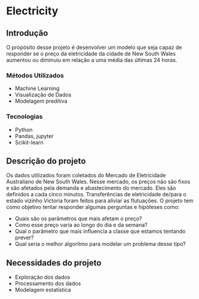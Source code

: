 # Electricity

## Introdução

O propósito desse projeto é desenvolver um modelo que seja capaz de responder se o preço da eletricidade da cidade de New South Wales aumentou ou diminuiu em relação a uma média das últimas 24 horas.

### Métodos Utilizados

* Machine Learning
* Visualização de Dados
* Modelagem preditiva

### Tecnologias

* Python
* Pandas, jupyter
* Scikit-learn

## Descrição do projeto

Os dados utilizados foram coletados do Mercado de Eletricidade Australiano de New South Wales. Nesse mercado, os preços não são fixos e são afetados pela demanda e abastecimento do mercado. Eles são definidos a cada cinco minutos. Transferências de eletricidade de/para o estado vizinho Victoria foram feitos para aliviar as flutuações.
O projeto tem como objetivo tentar responder algumas perguntas e hipóteses como:
* Quais são os parâmetros que mais afetam o preço?
* Como esse preço varia ao longo do dia e da semana?
* Qual o parâmetro que mais influencia a classe que estamos tentando prever?
* Qual seria o melhor algoritmo para modelar um problema desse tipo?

## Necessidades do projeto

- Exploração dos dados
- Processamento dos dados
- Modelagem estatística






